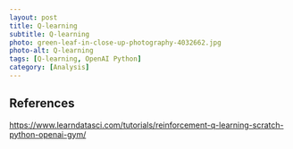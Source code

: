 ```yaml
---
layout: post
title: Q-learning
subtitle: Q-learning
photo: green-leaf-in-close-up-photography-4032662.jpg
photo-alt: Q-learning
tags: [Q-learning, OpenAI Python]
category: [Analysis]
---
```


## References
https://www.learndatasci.com/tutorials/reinforcement-q-learning-scratch-python-openai-gym/
